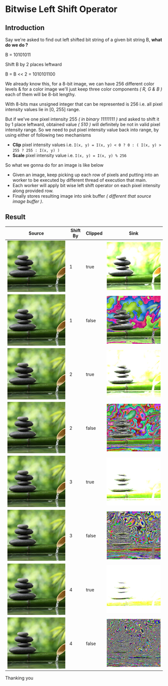 # Bitwise Left Shift Operator

## Introduction

Say we're asked to find out left shifted bit string of a given bit string B, **what do we do ?**

B = 10101011

Shift B by 2 places leftward

B = B << 2 = 1010101100

We already know this, for a 8-bit image, we can have 256 different color levels & for a color image we'll just keep three color components _( R, G & B )_ each of them will be 8-bit lengthy.

With 8-bits max unsigned integer that can be represented is 256 i.e. all pixel intensity values lie in [0, 255] range. 

But if we've one pixel intensity 255 _( in binary 11111111 )_ and asked to shift it by 1 place leftward, obtained value _( 510 )_ will definitely be not in valid pixel intensity range. So we need to put pixel intensity value back into range, by using either of following two mechanisms

- **Clip** pixel intensity values i.e. `I(x, y) = I(x, y) < 0 ? 0 : ( I(x, y) > 255 ? 255 : I(x, y) )`
- **Scale** pixel intensity value i.e. `I(x, y) = I(x, y) % 256`

So what we gonna do for an image is like below 

- Given an image, keep picking up each row of pixels and putting into an worker to be executed by different thread of execution that main.
- Each worker will apply bit wise left shift operator on each pixel intensity along provided row.
- Finally stores resulting image into sink buffer _( different that source image buffer )_.


## Result

Source | Shift By | Clipped | Sink
--- | --- | --- | ---
![nature](../examples/nature.jpg) | 1 | true | ![left_shifted](../examples/bitwiseOpLeftShiftedby1Clipped.jpg)
![nature](../examples/nature.jpg) | 1 | false | ![left_shifted](../examples/bitwiseOpLeftShiftedby1Scaled.jpg)
![nature](../examples/nature.jpg) | 2 | true | ![left_shifted](../examples/bitwiseOpLeftShiftedby2Clipped.jpg)
![nature](../examples/nature.jpg) | 2 | false | ![left_shifted](../examples/bitwiseOpLeftShiftedby2Scaled.jpg)
![nature](../examples/nature.jpg) | 3 | true | ![left_shifted](../examples/bitwiseOpLeftShiftedby3Clipped.jpg)
![nature](../examples/nature.jpg) | 3 | false | ![left_shifted](../examples/bitwiseOpLeftShiftedby3Scaled.jpg)
![nature](../examples/nature.jpg) | 4 | true | ![left_shifted](../examples/bitwiseOpLeftShiftedby4Clipped.jpg)
![nature](../examples/nature.jpg) | 4 | false | ![left_shifted](../examples/bitwiseOpLeftShiftedby4Scaled.jpg)

Thanking you
